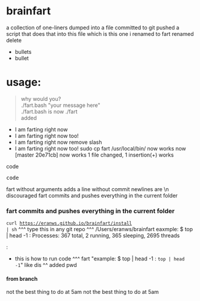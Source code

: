 # brainfart

a collection of one-liners
dumped into a file
committed to git
pushed
a script that does that
into this file
which is this one
i
renamed to fart
renamed
delete
- bullets
- bullet
# usage:
> why would you?  
./fart.bash "your message here"  
./fart.bash is now ./fart  
added
- I am farting right now
- I am farting right now too!
- I am farting right now
remove slash
- I am farting right now too!
sudo cp fart /usr/local/bin/
now works
now [master 20e71cb] now works 1 file changed, 1 insertion(+) works

code
<pre>code</pre>

fart without arguments adds a line without commit
newlines are \n discouraged
fart commits and pushes everything in the current folder
### fart commits and pushes everything in the current folder
<code>curl https://eranws.github.io/brainfart/install | sh</code>
^^^ type this in any git repo ^^^
/Users/eranws/brainfart
eaxmple: $ top | head -1 : Processes: 367 total, 2 running, 365 sleeping, 2695 threads

:

- this is how to run code ^^^
fart "example: $ top | head -1 : `top | head -1`"
like dis ^^
added pwd
#### from branch
not the best thing to do at 5am
not the best thing to do at 5am
